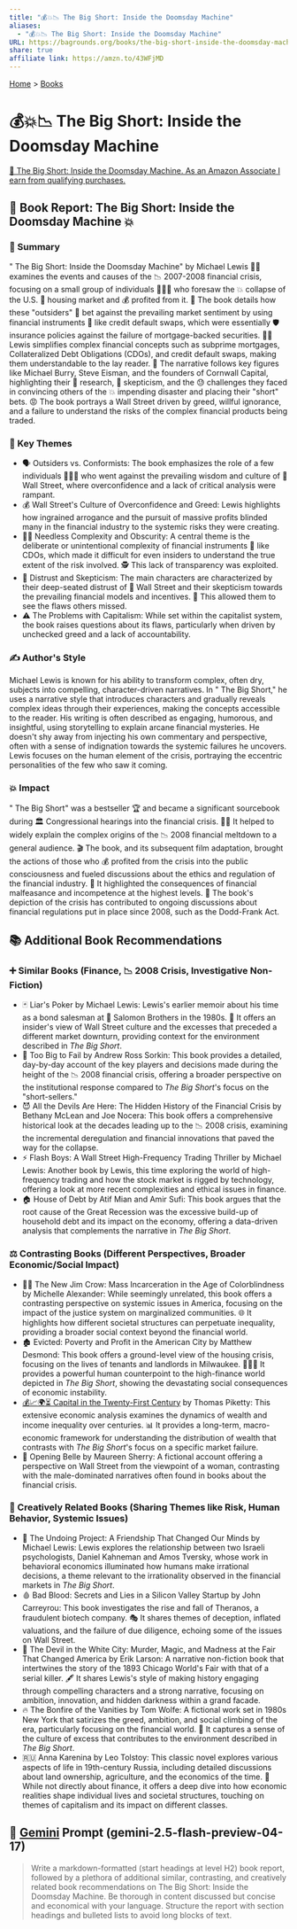 ```yaml
---
title: "💰💥📉 The Big Short: Inside the Doomsday Machine"
aliases:
  - "💰💥📉 The Big Short: Inside the Doomsday Machine"
URL: https://bagrounds.org/books/the-big-short-inside-the-doomsday-machine
share: true
affiliate link: https://amzn.to/43WFjMD
---
```

[Home](../index.md) > [Books](./index.md)  
# 💰💥📉 The Big Short: Inside the Doomsday Machine  
[🛒 The Big Short: Inside the Doomsday Machine. As an Amazon Associate I earn from qualifying purchases.](https://amzn.to/43WFjMD)  
  
## 📖 Book Report: The Big Short: Inside the Doomsday Machine 💥  
  
### 📝 Summary  
  
" The Big Short: Inside the Doomsday Machine" by Michael Lewis 👨‍💼 examines the events and causes of the 📉 2007-2008 financial crisis, focusing on a small group of individuals 🧑‍🤝‍🧑 who foresaw the 💥 collapse of the U.S. 🏡 housing market and 💰 profited from it. 🏦 The book details how these "outsiders" 🧐 bet against the prevailing market sentiment by using financial instruments 🧰 like credit default swaps, which were essentially 🛡️ insurance policies against the failure of mortgage-backed securities. 👨‍🏫 Lewis simplifies complex financial concepts such as subprime mortgages, Collateralized Debt Obligations (CDOs), and credit default swaps, making them understandable to the lay reader. 📰 The narrative follows key figures like Michael Burry, Steve Eisman, and the founders of Cornwall Capital, highlighting their 🔎 research, 🤔 skepticism, and the 😓 challenges they faced in convincing others of the 💥 impending disaster and placing their "short" bets. 😡 The book portrays a Wall Street driven by greed, willful ignorance, and a failure to understand the risks of the complex financial products being traded.  
  
### 🔑 Key Themes  
  
* 🗣️ Outsiders vs. Conformists: The book emphasizes the role of a few individuals 🧑‍🤝‍🧑 who went against the prevailing wisdom and culture of 🏢 Wall Street, where overconfidence and a lack of critical analysis were rampant.  
* 💰 Wall Street's Culture of Overconfidence and Greed: Lewis highlights how ingrained arrogance and the pursuit of massive profits blinded many in the financial industry to the systemic risks they were creating.  
* 😵‍💫 Needless Complexity and Obscurity: A central theme is the deliberate or unintentional complexity of financial instruments 🧰 like CDOs, which made it difficult for even insiders to understand the true extent of the risk involved. 🕵️ This lack of transparency was exploited.  
* 🤔 Distrust and Skepticism: The main characters are characterized by their deep-seated distrust of 🏢 Wall Street and their skepticism towards the prevailing financial models and incentives. 👀 This allowed them to see the flaws others missed.  
* ⚠️ The Problems with Capitalism: While set within the capitalist system, the book raises questions about its flaws, particularly when driven by unchecked greed and a lack of accountability.  
  
### ✍️ Author's Style  
  
Michael Lewis is known for his ability to transform complex, often dry, subjects into compelling, character-driven narratives. In " The Big Short," he uses a narrative style that introduces characters and gradually reveals complex ideas through their experiences, making the concepts accessible to the reader. His writing is often described as engaging, humorous, and insightful, using storytelling to explain arcane financial mysteries. He doesn't shy away from injecting his own commentary and perspective, often with a sense of indignation towards the systemic failures he uncovers. Lewis focuses on the human element of the crisis, portraying the eccentric personalities of the few who saw it coming.  
  
### 💥 Impact  
  
" The Big Short" was a bestseller 🏆 and became a significant sourcebook during 🏛️ Congressional hearings into the financial crisis. 👨‍🏫 It helped to widely explain the complex origins of the 📉 2008 financial meltdown to a general audience. 🎬 The book, and its subsequent film adaptation, brought the actions of those who 💰 profited from the crisis into the public consciousness and fueled discussions about the ethics and regulation of the financial industry. 🚨 It highlighted the consequences of financial malfeasance and incompetence at the highest levels. 📜 The book's depiction of the crisis has contributed to ongoing discussions about financial regulations put in place since 2008, such as the Dodd-Frank Act.  
  
## 📚 Additional Book Recommendations  
  
### ➕ Similar Books (Finance, 📉 2008 Crisis, Investigative Non-Fiction)  
  
* 🃏 Liar's Poker by Michael Lewis: Lewis's earlier memoir about his time as a bond salesman at 🏢 Salomon Brothers in the 1980s. 👀 It offers an insider's view of Wall Street culture and the excesses that preceded a different market downturn, providing context for the environment described in *The Big Short*.  
* 🏢 Too Big to Fail by Andrew Ross Sorkin: This book provides a detailed, day-by-day account of the key players and decisions made during the height of the 📉 2008 financial crisis, offering a broader perspective on the institutional response compared to *The Big Short*'s focus on the "short-sellers."  
* 😈 All the Devils Are Here: The Hidden History of the Financial Crisis by Bethany McLean and Joe Nocera: This book offers a comprehensive historical look at the decades leading up to the 📉 2008 crisis, examining the incremental deregulation and financial innovations that paved the way for the collapse.  
* ⚡ Flash Boys: A Wall Street High-Frequency Trading Thriller by Michael Lewis: Another book by Lewis, this time exploring the world of high-frequency trading and how the stock market is rigged by technology, offering a look at more recent complexities and ethical issues in finance.  
* 🏠 House of Debt by Atif Mian and Amir Sufi: This book argues that the root cause of the Great Recession was the excessive build-up of household debt and its impact on the economy, offering a data-driven analysis that complements the narrative in *The Big Short*.  
  
### ⚖️ Contrasting Books (Different Perspectives, Broader Economic/Social Impact)  
  
* 🧑🏿 The New Jim Crow: Mass Incarceration in the Age of Colorblindness by Michelle Alexander: While seemingly unrelated, this book offers a contrasting perspective on systemic issues in America, focusing on the impact of the justice system on marginalized communities. 🌐 It highlights how different societal structures can perpetuate inequality, providing a broader social context beyond the financial world.  
* 🏚️ Evicted: Poverty and Profit in the American City by Matthew Desmond: This book offers a ground-level view of the housing crisis, focusing on the lives of tenants and landlords in Milwaukee. 🧑‍🤝‍🧑 It provides a powerful human counterpoint to the high-finance world depicted in *The Big Short*, showing the devastating social consequences of economic instability.  
* [💰📈🌍⏳ Capital in the Twenty-First Century](./capital-in-the-twenty-first-century.md) by Thomas Piketty: This extensive economic analysis examines the dynamics of wealth and income inequality over centuries. 📊 It provides a long-term, macro-economic framework for understanding the distribution of wealth that contrasts with *The Big Short*'s focus on a specific market failure.  
* 👩 Opening Belle by Maureen Sherry: A fictional account offering a perspective on Wall Street from the viewpoint of a woman, contrasting with the male-dominated narratives often found in books about the financial crisis.  
  
### 🎨 Creatively Related Books (Sharing Themes like Risk, Human Behavior, Systemic Issues)  
  
* 🧠 The Undoing Project: A Friendship That Changed Our Minds by Michael Lewis: Lewis explores the relationship between two Israeli psychologists, Daniel Kahneman and Amos Tversky, whose work in behavioral economics illuminated how humans make irrational decisions, a theme relevant to the irrationality observed in the financial markets in *The Big Short*.  
* 🩸 Bad Blood: Secrets and Lies in a Silicon Valley Startup by John Carreyrou: This book investigates the rise and fall of Theranos, a fraudulent biotech company. 🎭 It shares themes of deception, inflated valuations, and the failure of due diligence, echoing some of the issues on Wall Street.  
* 🎪 The Devil in the White City: Murder, Magic, and Madness at the Fair That Changed America by Erik Larson: A narrative non-fiction book that intertwines the story of the 1893 Chicago World's Fair with that of a serial killer. 🖋️ It shares Lewis's style of making history engaging through compelling characters and a strong narrative, focusing on ambition, innovation, and hidden darkness within a grand facade.  
* 🔥 The Bonfire of the Vanities by Tom Wolfe: A fictional work set in 1980s New York that satirizes the greed, ambition, and social climbing of the era, particularly focusing on the financial world. 🎉 It captures a sense of the culture of excess that contributes to the environment described in *The Big Short*.  
* 🇷🇺 Anna Karenina by Leo Tolstoy: This classic novel explores various aspects of life in 19th-century Russia, including detailed discussions about land ownership, agriculture, and the economics of the time. 🚜 While not directly about finance, it offers a deep dive into how economic realities shape individual lives and societal structures, touching on themes of capitalism and its impact on different classes.  
  
## 💬 [Gemini](../software/gemini.md) Prompt (gemini-2.5-flash-preview-04-17)  
> Write a markdown-formatted (start headings at level H2) book report, followed by a plethora of additional similar, contrasting, and creatively related book recommendations on The Big Short: Inside the Doomsday Machine. Be thorough in content discussed but concise and economical with your language. Structure the report with section headings and bulleted lists to avoid long blocks of text.